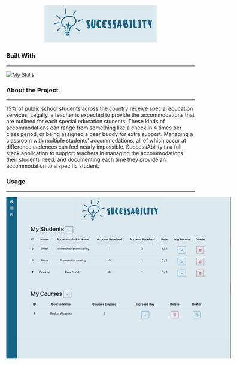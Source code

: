 <p align = "center">
<img src="/Logo.jpeg" alt="Project Logo"
 style="display: inline-block; margin: 0 auto; max-width: 300px">
</p>

### Built With
___


[![My Skills](https://skills.thijs.gg/icons?i=js,html,css,java,postgres,nodejs)](https://skills.thijs.gg)

### About the Project
___

15% of public school students across the country receive special education services. Legally, a teacher is expected to provide the accommodations that are outlined for each special education students. These kinds of accommodations can range from something like a check in 4 times per class period, or being assigned a peer buddy for extra support. Managing a classroom with multiple students' accommodations, all of which occur at difference cadences can feel nearly impossible. SuccessAbility is a full stack application to support teachers in managing the accommodations their students need, and documenting each time they provide an accommodation to a specific student.

### Usage
___

<p align = "center">
 <img src = "/Screen Shot 2022-11-06 at 5.22.13 PM.png" alt = "Project screenshot"
      style= "display: inline-block; margin: 0 auto; max-width: 600px">
</p>
